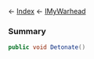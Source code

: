 ← [Index](Api-Index) ← [IMyWarhead](Sandbox.ModAPI.Ingame.IMyWarhead)

### Summary

```csharp
public void Detonate()
```

